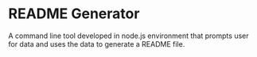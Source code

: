 # README Generator
A command line tool developed in node.js environment that prompts user for data and uses the data to generate a README file.
